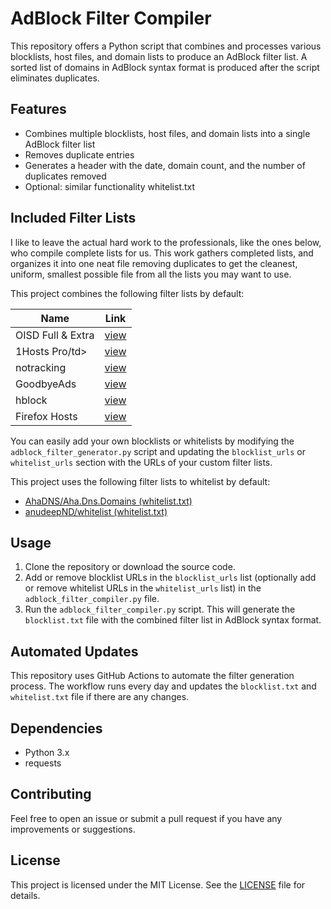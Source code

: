 # AdBlock Filter Compiler

This repository offers a Python script that combines and processes various blocklists, host files, and domain lists to produce an AdBlock filter list. A sorted list of domains in AdBlock syntax format is produced after the script eliminates duplicates.

## Features

- Combines multiple blocklists, host files, and domain lists into a single AdBlock filter list
- Removes duplicate entries
- Generates a header with the date, domain count, and the number of duplicates removed
- Optional: similar functionality whitelist.txt

## Included Filter Lists

I like to leave the actual hard work to the professionals, like the ones below, who compile complete lists for us.  This work gathers completed lists, and organizes it into one neat file removing duplicates to get the cleanest, uniform, smallest possible file from all the lists you may want to use.

This project combines the following filter lists by default:

<table>
<thead>
<tr>
<th>Name</th>
<th>Link</th>
</tr>
</thead>
<tbody>
<tr>
<td>OISD Full & Extra</td>
<td><a href="https://github.com/sjhgvr/oisd/">view</a></td>
</tr>
<tr>
<td>1Hosts Pro/td>
<td><a href="https://github.com/badmojr/1Hosts/">view</a></td>
</tr>
<tr>
<td>notracking</td>
<td><a href="https://github.com/notracking/hosts-blocklists">view</a></td>
</tr>
<td>GoodbyeAds</td>
<td><a href="https://github.com/jerryn70/GoodbyeAds">view</a></td>
</tr>
<tr>
<td>hblock</td>
<td><a href="https://hblock.molinero.dev">view</a></td>
</tr>
<tr>
<td>Firefox Hosts</td>
<td><a href="https://github.com/MrRawes/firefox-hosts">view</a></td>
</tr>
</tbody>
</table>

You can easily add your own blocklists or whitelists by modifying the `adblock_filter_generator.py` script and updating the `blocklist_urls` or `whitelist_urls` section with the URLs of your custom filter lists.

This project uses the following filter lists to whitelist by default:
- [AhaDNS/Aha.Dns.Domains (whitelist.txt)](https://raw.githubusercontent.com/AhaDNS/Aha.Dns.Domains/master/Domains/whitelist.txt)
- [anudeepND/whitelist (whitelist.txt)](https://raw.githubusercontent.com/anudeepND/whitelist/master/domains/whitelist.txt)

## Usage

1. Clone the repository or download the source code.
2. Add or remove blocklist URLs in the `blocklist_urls` list (optionally add or remove whitelist URLs in the `whitelist_urls` list) in the `adblock_filter_compiler.py` file.
4. Run the `adblock_filter_compiler.py` script. This will generate the `blocklist.txt` file with the combined filter list in AdBlock syntax format.

## Automated Updates

This repository uses GitHub Actions to automate the filter generation process. The workflow runs every day and updates the `blocklist.txt` and `whitelist.txt` file if there are any changes.

## Dependencies

- Python 3.x
- requests

## Contributing

Feel free to open an issue or submit a pull request if you have any improvements or suggestions.

## License

This project is licensed under the MIT License. See the [LICENSE](LICENSE) file for details.
